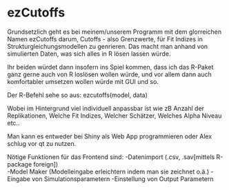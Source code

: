# ezCutoffs

Grundsetzlich geht es bei meinem/unserem Programm mit dem glorreichen Namen ezCutoffs darum, Cutoffs - also Grenzwerte, für Fit Indizes in Strukturgleichungsmodellen zu genrieren. Das macht man anhand von simulierten Daten, was sich alles in R lösen lassen würde.

Ihr beiden würdet dann insofern ins Spiel kommen, dass ich das R-Paket ganz gerne auch von R loslösen wollen würde, und vor allem dann auch komfortabler umsetzen wollen würde mit GUI und so.

Der R-Befehl sehe so aus: ezcutoffs(model, data)

Wobei im Hintergrund viel individuell anpassbar ist wie zB
Anzahl der Replikationen, Welche Fit Indizes, Welcher Schätzer, Welches Alpha Niveau etc..

Man kann es entweder bei Shiny als Web App programmieren oder Alex schlug vor qt zu nutzen.

Nötige Funktionen für das Frontend sind:
-Datenimport (.csv, .sav[mittels R-package foreign])<br>
-Model Maker (Modelleingabe erleichtern indem man sie zeichnet o.ä.)
-Eingabe von Simulationsparametern
-Einstellung von Output Parametern
